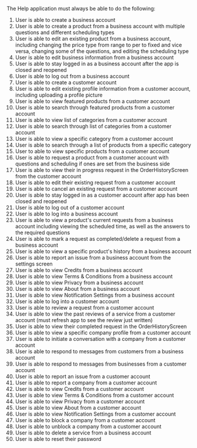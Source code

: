 The Help application must always be able to do the following:

1. User is able to create a business account
2. User is able to create a product from a business account with multiple questions and different
scheduling types
3. User is able to edit an existing product from a business account, including changing the price type from range to per to fixed and vice versa, changing some of the questions, and editing the scheduling type
4. User is able to edit business information from a business account
5. User is able to stay logged in as a business account after the app is closed and reopened
6. User is able to log out from a business account
7. User is able to create a customer account
8. User is able to edit existing profile information from a customer account, including uploading a profile picture
9. User is able to view featured products from a customer account
10. User is able to search through featured products from a customer account
11. User is able to view list of categories from a customer account
12. User is able to search through list of categories from a customer account
13. User is able to view a specific category from a customer account
14. User is able to search through a list of products from a specific category
15. User to able to view specific products from a customer account
16. User is able to request a product from a customer account with questions and scheduling if ones are set from the business side
17. User is able to view their in progress request in the OrderHistoryScreen from the customer account
18. User is able to edit their existing request from a customer account
18. User is able to cancel an existing request from a customer account
19. User is able to stay logged in as a customer account after app has been closed and reopened
20. User is able to log out of a customer account
21. User is able to log into a business account
22. User is able to view a product's current requests from a business account including viewing the scheduled time, as well as the answers to the required questions
23. User is able to mark a request as completed/delete a request from a business account
24. User is able to view a specific product's history from a business account
25. User is able to report an issue from a business account from the settings screen
26. User is able to view Credits from a business account
27. User is able to view Terms & Conditions from a business account
28. User is able to view Privacy from a business account
29. User is able to view About from a business account
30. User is able to view Notification Settings from a business account
31. User is able to log into a customer account
32. User is able to review a request from a customer account
33. User is able to view the past reviews of a service from a customer account (must refresh app to see the review just written)
34. User is able to view their completed request in the OrderHistoryScreen
35. User is able to view a specific company profile from a customer account
36. User is able to initiate a conversation with a company from a customer account
37. User is able to respond to messages from customers from a business account
38. User is able to respond to messages from businesses from a customer account
39. User is able to report an issue from a customer account
40. User is able to report a company from a customer account
41. User is able to view Credits from a customer account
42. User is able to view Terms & Conditions from a customer account
43. User is able to view Privacy from a customer account
44. User is able to view About from a customer account
45. User is able to view Notification Settings from a customer account
46. User is able to block a company from a customer account
47. User is able to unblock a company from a customer account
48. User is able to delete a service from a business account
49. User is able to reset their password


